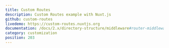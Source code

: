 ```yaml
---
title: Custom Routes
description: Custom Routes example with Nuxt.js
github: custom-routes
livedemo: https://custom-routes.nuxtjs.org
documentation: /docs/2.x/directory-structure/middleware#router-middleware
category: customization
position: 203
---
```

